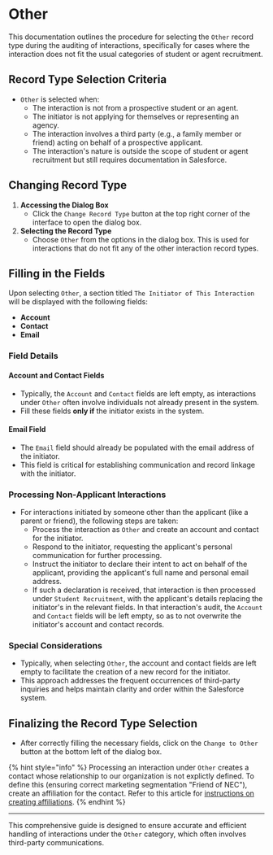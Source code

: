 # Other

This documentation outlines the procedure for selecting the `Other` record type during the auditing of interactions, specifically for cases where the interaction does not fit the usual categories of student or agent recruitment.

## Record Type Selection Criteria

* `Other` is selected when:
  * The interaction is not from a prospective student or an agent.
  * The initiator is not applying for themselves or representing an agency.
  * The interaction involves a third party (e.g., a family member or friend) acting on behalf of a prospective applicant.
  * The interaction's nature is outside the scope of student or agent recruitment but still requires documentation in Salesforce.

## Changing Record Type

1. **Accessing the Dialog Box**
   * Click the `Change Record Type` button at the top right corner of the interface to open the dialog box.
2. **Selecting the Record Type**
   * Choose `Other` from the options in the dialog box. This is used for interactions that do not fit any of the other interaction record types.

## Filling in the Fields

Upon selecting `Other`, a section titled `The Initiator of This Interaction` will be displayed with the following fields:

* **Account**
* **Contact**
* **Email**

### Field Details

#### Account and Contact Fields

* Typically, the `Account` and `Contact` fields are left empty, as interactions under `Other` often involve individuals not already present in the system.
* Fill these fields **only if** the initiator exists in the system.

#### Email Field

* The `Email` field should already be populated with the email address of the initiator.
* This field is critical for establishing communication and record linkage with the initiator.

### Processing Non-Applicant Interactions

* For interactions initiated by someone other than the applicant (like a parent or friend), the following steps are taken:
  * Process the interaction as `Other` and create an account and contact for the initiator.
  * Respond to the initiator, requesting the applicant's personal communication for further processing.
  * Instruct the initiator to declare their intent to act on behalf of the applicant, providing the applicant's full name and personal email address.
  * If such a declaration is received, that interaction is then processed under `Student Recruitment`, with the applicant's details replacing the initiator's in the relevant fields. In that interaction's audit, the `Account` and `Contact` fields will be left empty, so as to not overwrite the initiator's account and contact records.

### Special Considerations

* Typically, when selecting `Other`, the account and contact fields are left empty to facilitate the creation of a new record for the initiator.
* This approach addresses the frequent occurrences of third-party inquiries and helps maintain clarity and order within the Salesforce system.

## Finalizing the Record Type Selection

* After correctly filling the necessary fields, click on the `Change to Other` button at the bottom left of the dialog box.

{% hint style="info" %}
Processing an interaction under `Other` creates a contact whose relationship to our organization is not explictly defined. To define this (ensuring correct marketing segmentation "Friend of NEC"), create an affiliation for the contact. Refer to this article for [instructions on creating affiliations](https://app.gitbook.com/s/X9wDLmtb04bI08Wb87zk/general/adding-new-contacts#setting-up-affiliations).
{% endhint %}

***

This comprehensive guide is designed to ensure accurate and efficient handling of interactions under the `Other` category, which often involves third-party communications.
